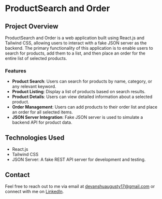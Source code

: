 # ProductSearch and Order

## Project Overview

ProductSearch and Order is a web application built using React.js and Tailwind CSS, allowing users to interact with a fake JSON server as the backend. The primary functionality of this application is to enable users to search for products, add them to a list, and then place an order for the entire list of selected products.

### Features

- **Product Search**: Users can search for products by name, category, or any relevant keyword.
- **Product Listing**: Display a list of products based on search results.
- **Product Details**: Users can view detailed information about a selected product.
- **Order Management**: Users can add products to their order list and place an order for all selected items.
- **JSON Server Integration**: Fake JSON server is used to simulate a backend API for product data.

## Technologies Used

- React.js
- Tailwind CSS
- JSON Server: A fake REST API server for development and testing.

## Contact

Feel free to reach out to me via email at devanshuaugusty17@gmail.com or connect with me on [LinkedIn](https://www.linkedin.com/in/devanshu-augusty-25204a1b8/).